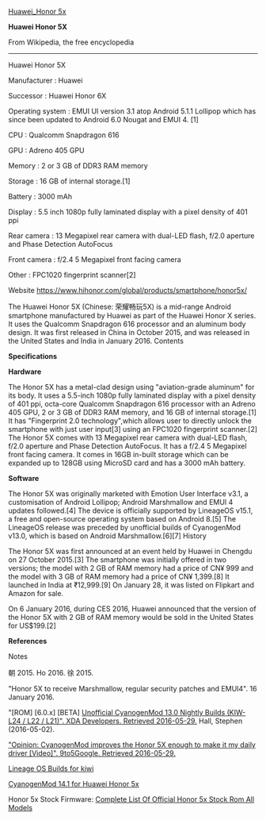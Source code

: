 [Huawei_Honor 5x](https://en.wikipedia.org/wiki/Huawei_Honor_5X)

**Huawei Honor 5X**

From Wikipedia, the free encyclopedia
***


Huawei Honor 5X

Manufacturer	: Huawei

Successor	: Huawei Honor 6X

Operating system	: EMUI UI version 3.1 atop Android 5.1.1 Lollipop which has since been updated to Android 6.0 Nougat and EMUI 4. [1]

CPU	: Qualcomm Snapdragon 616

GPU	: Adreno 405 GPU

Memory	: 2 or 3 GB of DDR3 RAM memory

Storage	: 16 GB of internal storage.[1]

Battery	: 3000 mAh

Display	: 5.5 inch 1080p fully laminated display with a pixel density of 401 ppi

Rear camera	: 13 Megapixel rear camera with dual-LED flash, f/2.0 aperture and Phase Detection AutoFocus

Front camera	: f/2.4 5 Megapixel front facing camera

Other	: FPC1020 fingerprint scanner[2]

Website	https://www.hihonor.com/global/products/smartphone/honor5x/

The Huawei Honor 5X (Chinese: 荣耀畅玩5X) is a mid-range Android smartphone manufactured by Huawei as part of the Huawei Honor X series. It uses the Qualcomm Snapdragon 616 processor and an aluminum body design. It was first released in China in October 2015, and was released in the United States and India in January 2016.
Contents

**Specifications**

**Hardware**

The Honor 5X has a metal-clad design using "aviation-grade aluminum" for its body. It uses a 5.5-inch 1080p fully laminated display with a pixel density of 401 ppi, octa-core Qualcomm Snapdragon 616 processor with an Adreno 405 GPU, 2 or 3 GB of DDR3 RAM memory, and 16 GB of internal storage.[1] It has "Fingerprint 2.0 technology",which allows user to directly unlock the smartphone with just user input[3] using an FPC1020 fingerprint scanner.[2] The Honor 5X comes with 13 Megapixel rear camera with dual-LED flash, f/2.0 aperture and Phase Detection AutoFocus. It has a f/2.4 5 Megapixel front facing camera. It comes in 16GB in-built storage which can be expanded up to 128GB using MicroSD card and has a 3000 mAh battery.

**Software**

The Honor 5X was originally marketed with Emotion User Interface v3.1, a customisation of Android Lollipop; Android Marshmallow and EMUI 4 updates followed.[4] The device is officially supported by LineageOS v15.1, a free and open-source operating system based on Android 8.[5] The LineageOS release was preceded by unofficial builds of CyanogenMod v13.0, which is based on Android Marshmallow.[6][7]
History

The Honor 5X was first announced at an event held by Huawei in Chengdu on 27 October 2015.[3] The smartphone was initially offered in two versions; the model with 2 GB of RAM memory had a price of CN¥ 999 and the model with 3 GB of RAM memory had a price of CN¥ 1,399.[8] It launched in India at ₹12,999.[9] On January 28, it was listed on Flipkart and Amazon for sale.

On 6 January 2016, during CES 2016, Huawei announced that the version of the Honor 5X with 2 GB of RAM memory would be sold in the United States for US$199.[2]

**References**

Notes

朝 2015.
Ho 2016.
徐 2015.

"Honor 5X to receive Marshmallow, regular security patches and EMUI4". 16 January 2016.

"[ROM] [6.0.x] [BETA] [Unofficial CyanogenMod 13.0 Nightly Builds (KIW-L24 / L22 / L21)". XDA Developers. Retrieved 2016-05-29.](https://forum.xda-developers.com/honor-5x/development/rom-unofficial-cyanogenmod-13-0-nightly-t3344499)
Hall, Stephen (2016-05-02).

 ["Opinion: CyanogenMod improves the Honor 5X enough to make it my daily driver [Video]". 9to5Google. Retrieved 2016-05-29.](https://9to5google.com/2016/05/02/opinion-cyanogenmod-improves-the-honor-5x-enough-to-make-it-my-daily-driver-video/)

[Lineage OS Builds for kiwi](https://download.lineageos.org/kiwi)

[CyanogenMod 14.1 for Huawei Honor 5x](https://www.cyanogenmods.org/forums/topic/honor-5x-cm14-1-cyanogenmod-14-1-nougat-7-1-rom/)

Honor 5x Stock Firmware: [Complete List Of Official Honor 5x Stock Rom All Models ](https://www.gizrom.com/honor-5x-stock-rom/)
